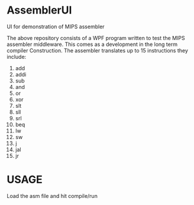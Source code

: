 # AssemblerUI
UI for demonstration of MIPS assembler

The above repository consists of a WPF program written to test the MIPS assembler middleware.
This comes as a development in the long term compiler Construction.
The assembler translates up to 15 instructions they include:
  1. add
  2. addi
  3. sub
  4. and 
  5. or 
  6. xor
  7. slt 
  8. sll
  9. srl
  10. beq
  11. lw
  12. sw
  13. j
  14. jal
  15. jr
  
  # USAGE
  
  Load the asm file and hit compile/run
  
  

